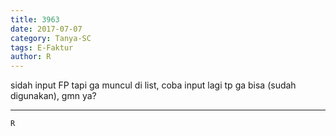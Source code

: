 ```yaml
---
title: 3963
date: 2017-07-07
category: Tanya-SC
tags: E-Faktur
author: R
---
```


sidah input FP tapi ga muncul di list, coba input lagi tp ga bisa (sudah digunakan), gmn ya?

---



`R`
